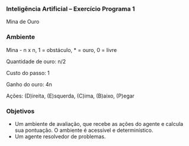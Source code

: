 ### Inteligência Artificial – Exercício Programa 1 ###

Mina de Ouro

### Ambiente ###

Mina - n x n, 1 = obstáculo, * = ouro, 0 = livre
 
Quantidade de ouro: n/2

Custo do passo: 1

Ganho do ouro: 4n

Ações: (D)ireita, (E)squerda, (C)ima, (B)aixo, (P)egar

### Objetivos ###

- Um ambiente de avaliação, que recebe as ações do agente e calcula sua
pontuação. O ambiente é acessível e determinístico.
- Um agente resolvedor de problemas.

